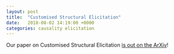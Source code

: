 ```yaml
---
layout: post
title:  "Customised Structural Elicitation"
date:   2018-08-02 14:19:00 +0000
categories: causality elicitation
---
```


Our paper on Customised Structural Elicitation [is out on the ArXiv](https://arxiv.org/abs/1807.03693)!
